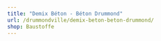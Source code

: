 ```yaml
---
title: "Demix Béton - Béton Drummond"
url: /drummondville/demix-beton-beton-drummond/
shop: Baustoffe
---
```

